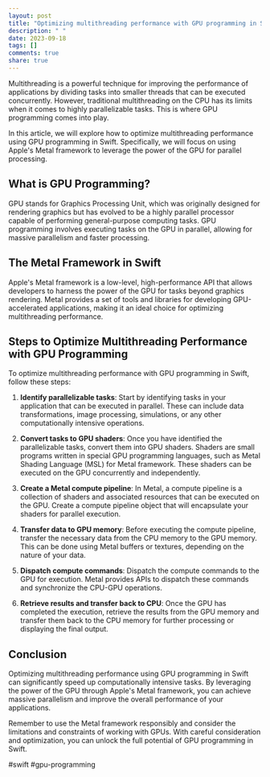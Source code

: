 ```yaml
---
layout: post
title: "Optimizing multithreading performance with GPU programming in Swift"
description: " "
date: 2023-09-18
tags: []
comments: true
share: true
---
```


Multithreading is a powerful technique for improving the performance of applications by dividing tasks into smaller threads that can be executed concurrently. However, traditional multithreading on the CPU has its limits when it comes to highly parallelizable tasks. This is where GPU programming comes into play.

In this article, we will explore how to optimize multithreading performance using GPU programming in Swift. Specifically, we will focus on using Apple's Metal framework to leverage the power of the GPU for parallel processing.

## What is GPU Programming?

GPU stands for Graphics Processing Unit, which was originally designed for rendering graphics but has evolved to be a highly parallel processor capable of performing general-purpose computing tasks. GPU programming involves executing tasks on the GPU in parallel, allowing for massive parallelism and faster processing.

## The Metal Framework in Swift

Apple's Metal framework is a low-level, high-performance API that allows developers to harness the power of the GPU for tasks beyond graphics rendering. Metal provides a set of tools and libraries for developing GPU-accelerated applications, making it an ideal choice for optimizing multithreading performance.

## Steps to Optimize Multithreading Performance with GPU Programming

To optimize multithreading performance with GPU programming in Swift, follow these steps:

1. **Identify parallelizable tasks**: Start by identifying tasks in your application that can be executed in parallel. These can include data transformations, image processing, simulations, or any other computationally intensive operations.

2. **Convert tasks to GPU shaders**: Once you have identified the parallelizable tasks, convert them into GPU shaders. Shaders are small programs written in special GPU programming languages, such as Metal Shading Language (MSL) for Metal framework. These shaders can be executed on the GPU concurrently and independently.

3. **Create a Metal compute pipeline**: In Metal, a compute pipeline is a collection of shaders and associated resources that can be executed on the GPU. Create a compute pipeline object that will encapsulate your shaders for parallel execution.

4. **Transfer data to GPU memory**: Before executing the compute pipeline, transfer the necessary data from the CPU memory to the GPU memory. This can be done using Metal buffers or textures, depending on the nature of your data.

5. **Dispatch compute commands**: Dispatch the compute commands to the GPU for execution. Metal provides APIs to dispatch these commands and synchronize the CPU-GPU operations.

6. **Retrieve results and transfer back to CPU**: Once the GPU has completed the execution, retrieve the results from the GPU memory and transfer them back to the CPU memory for further processing or displaying the final output.

## Conclusion

Optimizing multithreading performance using GPU programming in Swift can significantly speed up computationally intensive tasks. By leveraging the power of the GPU through Apple's Metal framework, you can achieve massive parallelism and improve the overall performance of your applications.

Remember to use the Metal framework responsibly and consider the limitations and constraints of working with GPUs. With careful consideration and optimization, you can unlock the full potential of GPU programming in Swift.

#swift #gpu-programming